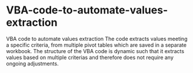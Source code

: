 # VBA-code-to-automate-values-extraction
VBA code to automate values extraction
The code extracts values meeting a specific criteria, from multiple pivot tables which are saved in a separate workbook.
The structure of the VBA code is dynamic such that it extracts values based on multiple criterias and therefore does not require any ongoing adjustments.
